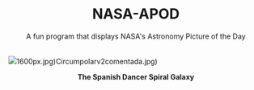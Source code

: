 <div align="center">
  <h1>
    NASA-APOD
  </h1>
</div>
  
<div align="center">
  A fun program that displays NASA's Astronomy Picture of the Day
</div>

<br>

![](https://apod.nasa.gov/apod/image/2305/NGC1566_HubbleOdenthal_1280.jpg)1600px.jpg)Circumpolarv2comentada.jpg)

<p align = "center">
  <b>The Spanish Dancer Spiral Galaxy</b>
</p>
